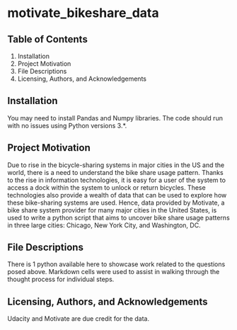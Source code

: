 # motivate_bikeshare_data
## Table of Contents
  1. Installation
  2. Project Motivation
  3. File Descriptions
  4. Licensing, Authors, and Acknowledgements

## Installation
You may need to install Pandas and Numpy libraries. The code should run with no issues using Python versions 3.*.

## Project Motivation
Due to rise in the bicycle-sharing systems in major cities in the US and the world, there is a need to understand the bike share usage pattern. Thanks to the rise in information technologies, it is easy for a user of the system to access a dock within the system to unlock or return bicycles. These technologies also provide a wealth of data that can be used to explore how these bike-sharing systems are used.
Hence, data provided by Motivate, a bike share system provider for many major cities in the United States, is used to write a python script that aims to uncover bike share usage patterns in three large cities: Chicago, New York City, and Washington, DC.

## File Descriptions
There is 1 python available here to showcase work related to the questions posed above. Markdown cells were used to assist in walking through the thought process for individual steps.

## Licensing, Authors, and Acknowledgements
Udacity and Motivate are due credit for the data.

